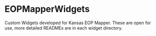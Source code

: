 # EOPMapperWidgets
Custom Widgets developed for Kansas EOP Mapper. These are open for use, more detailed READMEs are in each widget directory.
